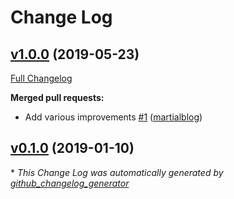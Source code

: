 # Change Log

## [v1.0.0](https://github.com/walkamongus/puppet-harbor/tree/v1.0.0) (2019-05-23)
[Full Changelog](https://github.com/walkamongus/puppet-harbor/compare/v0.1.0...v1.0.0)

**Merged pull requests:**

- Add various improvements [\#1](https://github.com/walkamongus/puppet-harbor/pull/1) ([martialblog](https://github.com/martialblog))

## [v0.1.0](https://github.com/walkamongus/puppet-harbor/tree/v0.1.0) (2019-01-10)


\* *This Change Log was automatically generated by [github_changelog_generator](https://github.com/skywinder/Github-Changelog-Generator)*